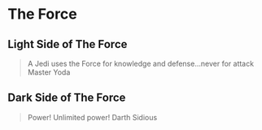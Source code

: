 # The Force

## Light Side of The Force

>A Jedi uses the Force for knowledge and defense...never for attack
>Master Yoda

## Dark Side of The Force

>Power! Unlimited power!
>Darth Sidious

